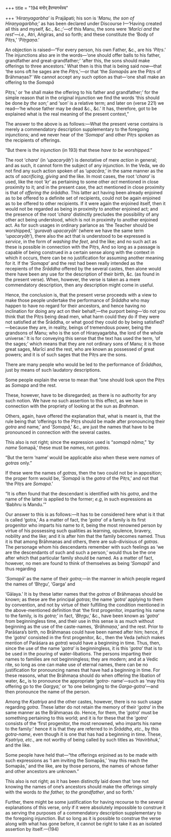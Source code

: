 +++
title = "194 मनोर् हैरण्यगर्भस्य"

+++
‘*Hiraṇyagarbha*’ is Prajāpati; his son is ‘*Manu, the son of
Hiraṇyagarbha*;’ as has been declared under Discourse I—‘Having created
all this and myself, &c., &c.;’—of this Manu, the sons were ‘*Marīci and
the rest*’—*i.e*., Atri, Aṅgiras, and so forth; and these constitute the
‘Body of Pitṛs,’ ‘*Pitṛgaṇa*.’

An objection is raised—“For every person, his own Father, &c., are his
‘*Pitṛs*.’ The injunctions also are in the words—‘one should offer balls
to his father, grandfather and great-grandfather;’ ‘after this, the sons
should make offerings to three ancestors.’ What then is this that is
being said now—that ‘the sons oft he sages are the *Pitṛs*,’—or that
‘the *Somapās* are the Pitṛs of Brāhmaṇas?’ We cannot accept any such
option as that—‘one shall make an offering to the *Somapā*

Pitṛs,’ or ‘he shall make the offering to his father and grandfather;’
for the simple reason that in the original injunction we find the words
‘this should be done *by the son*;’ and ‘son’ is a relative term; and
later on (verse 221) we read—‘he whose father may be dead &c., &c.’ It
has, therefore, got to be explained what is the real meaning of the
present context,”

The answer to the above is as follows:—What the present verse contains
is merely a commendatory description supplementary to the foregoing
injunctions; and we never hear of the ‘*Somapa*’ and other Pitṛs spoken
as the recipients of offerings.

“But there is the injunction (in 193) that these *have to be
worshipped*.”

The root ‘*chara*’ (in ‘*upacaryāḥ*’) is denotative of mere *action* in
general; and as such, it cannot form the subject of any injunction. In
the Veda, we do not find any such action spoken of as ‘*upacāra*,’ in
the same manner as the acts of *sacrificing*, *giving* and the like. In
most cases, the root ‘*chara*’ is used, like the root ‘*kṛ*’ as
pertaining to some other *act* mentioned in close proximity to it; and
in the present case, the act mentioned in close proximity is that of
*offering the śrāddha*. This latter act having been already enjoined as
to be offered to a definite set of recipients, could not be again
enjoined as to be offered to other recipients. If it were again the
enjoined itself, then it would not be regarded as being in proximity to
another enjoined act; and the presence of the root ‘*chara*’ distinctly
precludes the possibility of any other act being understood, which is
not in proximity to another enjoined act. As for such usages in ordinary
parlance as ‘the Teacher should be worshipped,’ ‘*guravaḥ upacaryāh*’
(where we have the same term ‘*upacaryāḥ*’), there also the act that is
understood to be expressed is *service*, in the form of *washing the
feet*, and the like; and no such act as these is possible in connection
with the Pitṛs, And so long as a passage is capable of being construed
in a certain sense along with the context in which it occurs, there can
be no justification for assuming another meaning for it. If the
‘*Somapa*’ and the rest had been really intended as the recepients of
the *Śrāddha* offered by the several castes, then alone would there have
been any use for the description of their birth, &c. (as found in the
present verse). When, however, the verse is taken as a mere commendatory
description, then any description might come in useful.

Hence, the conclusion is, that the present verse proceeds with a view to
make those people undertake the performance of *Śrāddha* who may happen
to have no regard for their ancestors, and hence having no inclination
for doing any act on their behalf;—the purport being—‘do not you think
that the Pitṛs being dead men, what harm could they do if they were not
satisfied at the Śrāddha, or what good they could do by being
satisfied?—because they are, in reality, beings of tremendous power,
being the grandsons of Manu; who is the son of Hiraṇyagarbha, the lord
of the whole universe.’ It is for conveying this sense that the text has
used the term, ‘of the sages;’ which means that they are not ordinary
sons of Manu; it is those great sages, Marīci and the rest, who are
known as possessed of great powers; and it is of such sages that the
Pitṛs are the sons.

There are many people who would be led to the performance of *Śrāddhas*,
just by means of such laudatory descriptions.

Some people explain the verse to mean that “one should look upon the
Pitṛs as *Somapa* and the rest.

These, however, have to be disregarded; as there is no authority for any
such notion. We have no such assertion to this effect, as we have in
connection with the propriety of looking at the sun as *Brahman*.

Others, again, have offered the explanation that, what is meant is, that
the rule being that ‘offerings to the Pitṛs should be made after
pronouncing their *gotra* and name,’ and ‘*Somapā*,’ &c., are just the
names that have to be pronounced in connection with the several castes.

This also is not right; since the expression used is “*somapā nāma*,”
‘*by name* Somapā,’ these must be *names*, not *gotras*.

“But the term ‘name’ would be applicable also when these were *names* of
*gotras* only.”

If these were the names of *gotras*, then the two could not be in
apposition; the proper form would be, ‘*Somapā* is the *gotra* of the
Pitṛs,’ and not that ‘the Pitṛs are *Somapa*.’

“It is often found that the descendant is identified with his *gotra*,
and the name of the latter is applied to the former; *e.g*, in such
expressions as ‘Babhru is Mandu.’”

Our answer to this is as follows:—It has to be considered here what is
it that is called ‘gotra,’ As a matter of fact, the ‘*gotra*’ of a
family is its first progenitor who imparts his name to it, being the
most renowned person by virtue of his possessing such qualities as
learning, opulence, bravery, nobility and the like; and it is after him
that the family becomes named. Thus it is that among Brāhmaṇas and
others, there are sub-divisious of *gotras*. The personage whom his
descendants remember with such feelings as ‘we are the descendants of
such and such a person,’ would thus be the one after which that
particular family should be named. As a matter of fact, however, no men
are found to think of themselves as being ‘*Somapā*’ and thus regarding

‘*Somapā*’ as the name of their *gotra*;—in the manner in which people
regard the names of ‘Bhṛgu’, ‘Garga’ and

‘Gālaya.’ It is by these latter names that the *gotras* of Brāhmaṇas
should be known; as these are the principal *gotras*; the name ‘*gotra*’
applying to them by convention, and not by virtue of their fulfilling
the condition mentioned in the above-mentioned definition that ‘the
first progenitor, imparting his name to the family, is its *gotra*;’ in
fact, ‘*Bhṛgu*,’ &c., have been known as ‘*gotra*’ from beginningless
time, and their use in this sense is as much without beginning as the
use of the caste-names, ‘*Brāhmaṇa*,’ and the rest. Prior to Parāśara’s
birth, no Brāhmaṇas could have been named after him; hence, if the
‘*gotra*’ consisted in the first progenitor, &c., then the Veda (which
makes mention of Parāśara as *gotra*) would have a beginning in time.
Thus, then, since the use of the name ‘*gotra*’ is beginningless, it is
this ‘*gotra*’ that is to be used in the pouring of water-libations. The
persons imparting their names to families are not beginningless; they
are modern; and at a Vedic rite, so long as one can make use of eternal
names, there can be no justification for pronouncing names that have had
a beginning in time. For these reasons, what the Brāhmaṇa should do when
offering the libation of water, &c„ is to pronounce the appropriate
‘*gotra-* name’—such as ‘may this offering go to the *Gargya*,’ or ‘to
one belonging to the *Garga-gotra*’—and then pronounce the name of the
person.

Among the *Kṣatriya* and the other castes, however, there is no such
usage regarding *gotra*. These latter do not retain the memory of their
‘*gotra*’ in the same manner as the Brāhmaṇas do. Hence, for them, the
‘*gotra*’ must be something pertaining to this world; and it is for
these that the ‘*gotra*’ consists of the ‘first progenitor, the most
renowned, who imparts his name to the family:’ hence it is that they are
referred to in *Śrāddha*, *etc*., by this *gotra-name*, even though it
is one that has had a beginning in time. These, *Kṣatriya, etc*., are
not worthy of being called by such titles as ‘*Havirbhuk*,’ and the
like.

Some people have held that—“the offerings enjoined as to be made with
such expressions as ‘I am inviting the Somapās,’ ‘may this reach the
Somapās,’ and the like, are by those persons, the names of whose father
and other ancestors are unknown.”

This also is not right; as it has been distinctly laid down that ‘one
not knowing the names of one’s ancestors should make the offerings
simply with the words *to the father, to the grandfather*, and so
forth.’

Further, there might be some justification for having recourse to the
several explanations of this verse, only if it were absolutely
impossible to construe it as serving the purposes of a commendatory
description supplementary to the foregoing injunction. But so long as it
is possible to construe the verse along with what has gone before, it
cannot be right to take it as an isolated assertion by itself.—(194)


